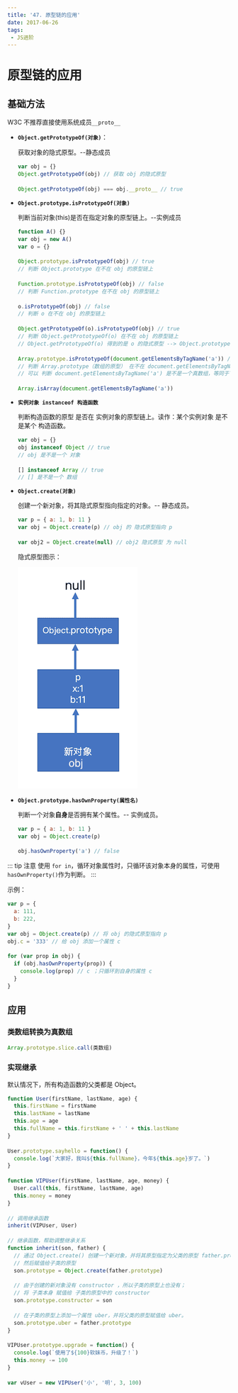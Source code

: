 ```yaml
---
title: '47. 原型链的应用'
date: 2017-06-26
tags:
 - JS进阶
---
```


# 原型链的应用

## 基础方法

W3C 不推荐直接使用系统成员`__proto__`

- **`Object.getPrototypeOf(对象)`**：

  获取对象的隐式原型。--静态成员

  ```js
  var obj = {}
  Object.getPrototypeOf(obj) // 获取 obj 的隐式原型

  Object.getPrototypeOf(obj) === obj.__proto__ // true
  ```

- **`Object.prototype.isPrototypeOf(对象)`**

  判断当前对象(this)是否在指定对象的原型链上。--实例成员

  ```js
  function A() {}
  var obj = new A()
  var o = {}

  Object.prototype.isPrototypeOf(obj) // true
  // 判断 Object.prototype 在不在 obj 的原型链上

  Function.prototype.isPrototypeOf(obj) // false
  // 判断 Function.prototype 在不在 obj 的原型链上

  o.isPrototypeOf(obj) // false
  // 判断 o 在不在 obj 的原型链上

  Object.getPrototypeOf(o).isPrototypeOf(obj) // true
  // 判断 Object.getPrototypeOf(o) 在不在 obj 的原型链上
  // Object.getPrototypeOf(o) 得到的是 o 的隐式原型 --> Object.prototype

  Array.prototype.isPrototypeOf(document.getElementsByTagName('a')) // false
  // 判断 Array.prototype（数组的原型） 在不在 document.getElementsByTagName('a') 的原型链上
  // 可以 判断 document.getElementsByTagName('a') 是不是一个真数组，等同于下面的写法：

  Array.isArray(document.getElementsByTagName('a'))
  ```

* **`实例对象 instanceof 构造函数`**

  判断构造函数的原型 是否在 实例对象的原型链上。读作：某个实例对象 是不是某个 构造函数。

  ```js
  var obj = {}
  obj instanceof Object // true
  // obj 是不是一个 对象

  [] instanceof Array // true
  // [] 是不是一个 数组
  ```

* **`Object.create(对象)`**

  创建一个新对象，将其隐式原型指向指定的对象。-- 静态成员。

  ```js
  var p = { a: 1, b: 11 }
  var obj = Object.create(p) // obj 的 隐式原型指向 p

  var obj2 = Object.create(null) // obj2 隐式原型 为 null
  ```

  隐式原型图示：

  ![creat](../images/create.png)

* **`Object.prototype.hasOwnProperty(属性名)`**

  判断一个对象**自身**是否拥有某个属性。-- 实例成员。

  ```js
  var p = { a: 1, b: 11 }
  var obj = Object.create(p)

  obj.hasOwnProperty('a') // false
  ```

::: tip 注意
使用 `for in`，循环对象属性时，只循环该对象本身的属性，可使用 `hasOwnProperty()`作为判断。
:::

示例：

```js
var p = {
  a: 111,
  b: 222,
}
var obj = Object.create(p) // 将 obj 的隐式原型指向 p
obj.c = '333' // 给 obj 添加一个属性 c

for (var prop in obj) {
  if (obj.hasOwnProperty(prop)) {
    console.log(prop) // c ；只循环到自身的属性 c
  }
}
```

## 应用

### 类数组转换为真数组

```js
Array.prototype.slice.call(类数组)
```

### 实现继承

默认情况下，所有构造函数的父类都是 Object。

```js
function User(firstName, lastName, age) {
  this.firstName = firstName
  this.lastName = lastName
  this.age = age
  this.fullName = this.firstName + ' ' + this.lastName
}

User.prototype.sayhello = function() {
  console.log(`大家好，我叫${this.fullName}，今年${this.age}岁了。`)
}

function VIPUser(firstName, lastName, age, money) {
  User.call(this, firstName, lastName, age)
  this.money = money
}

// 调用继承函数
inherit(VIPUser, User)

// 继承函数，帮助调整继承关系
function inherit(son, father) {
  // 通过 Object.create() 创建一个新对象，并将其原型指定为父类的原型 father.prototype；
  // 然后赋值给子类的原型
  son.prototype = Object.create(father.prototype)

  // 由于创建的新对象没有 constructor ，所以子类的原型上也没有；
  // 将 子类本身 赋值给 子类的原型中的 constructor 
  son.prototype.constructor = son

  // 在子类的原型上添加一个属性 uber，并将父类的原型赋值给 uber。
  son.prototype.uber = father.prototype
}

VIPUser.prototype.upgrade = function() {
  console.log(`使用了${100}软妹币，升级了！`)
  this.money -= 100
}

var vUser = new VIPUser('小', '明', 3, 100)
```
